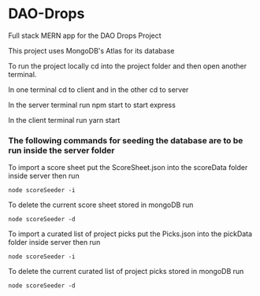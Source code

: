 # DAO-Drops

Full stack MERN app for the DAO Drops Project

This project uses MongoDB's Atlas for its database

To run the project locally cd into the project folder and then open another terminal.

In one terminal cd to client and in the other cd to server

In the server terminal run npm start to start express

In the client terminal run yarn start

### The following commands for seeding the database are to be run inside the server folder

To import a score sheet put the ScoreSheet.json into the scoreData folder inside server then run

`node scoreSeeder -i`

To delete the current score sheet stored in mongoDB run

`node scoreSeeder -d`

To import a curated list of project picks put the Picks.json into the pickData folder inside server then run

`node scoreSeeder -i`

To delete the current curated list of project picks stored in mongoDB run

`node scoreSeeder -d`
